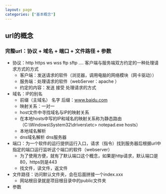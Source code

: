 ```yaml
---
layout: page
categories: ["基本概念"]
---
```


## url的概念

### 完整url：协议 + 域名 + 端口 + 文件路径 + 参数

- 协议：http https ws wss ftp sftp .... 客户端与服务端双方约定的一种处理请求方式的方式
	- 客户端：发送请求的软件（浏览器，调用电脑的网络模块（网卡驱动））
	- 服务端：处理请求的软件（webServer：apache ）
	- 约定的内容：发送 接受 处理请求的方式
- 域名：IP的别名
	- 前缀（主域名） 名字 后缀：www.baidu.com
	- 映射关系：一对一
	- host文件中寻找域名与IP的映射关系 
	- 在本地hosts中写的IP和域名的映射关系称为静态路由（C:\Windows\System32\drivers\etc> notepad.exe hosts）
	- 本地域名解析
	- dns域名解析 dns服务器
- 端口：为一个软件的运行提供运行入口，请求（指令）找到服务器后根据url中指定的端口运行监听这个端口的软件（webserver）
	- 为了使用方便，就有了默认端口这个概念，如果是http请求，默认端口是80，https则是443
	- 找文件，读文件，返文件
- 文件路径：访问默认文件夹，会在后面拼接一个index.xxx
	- 网站根目录就是项目根目录中的public文件夹
- 参数


